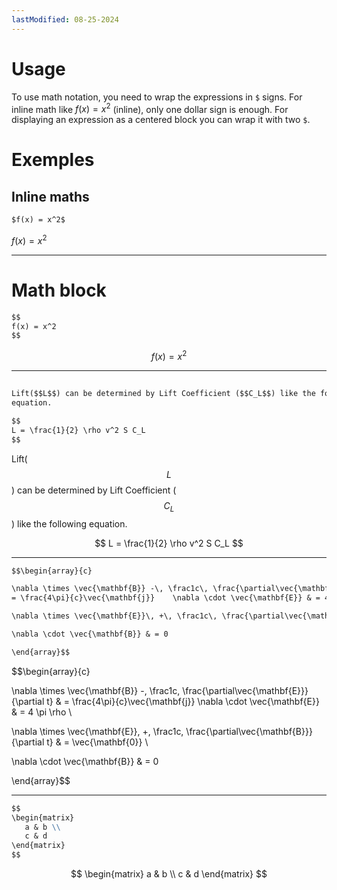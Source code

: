 ```yaml
---
lastModified: 08-25-2024
---
```


# Usage

To use math notation, you need to wrap the expressions in `$` signs. For inline math like $f(x) = x^2$ (inline), only one dollar sign is enough. For displaying an expression as a centered block you can wrap it with two `$`.


# Exemples

## Inline maths

```md
$f(x) = x^2$
```
$f(x) = x^2$

---

# Math block

```md
$$
f(x) = x^2
$$
```
$$
f(x) = x^2
$$

---

##

```md
Lift($$L$$) can be determined by Lift Coefficient ($$C_L$$) like the following
equation.

$$
L = \frac{1}{2} \rho v^2 S C_L
$$
```

Lift($$L$$) can be determined by Lift Coefficient ($$C_L$$) like the following
equation.

$$
L = \frac{1}{2} \rho v^2 S C_L
$$

---

```markdown
$$\begin{array}{c}

\nabla \times \vec{\mathbf{B}} -\, \frac1c\, \frac{\partial\vec{\mathbf{E}}}{\partial t} &
= \frac{4\pi}{c}\vec{\mathbf{j}}    \nabla \cdot \vec{\mathbf{E}} & = 4 \pi \rho \\

\nabla \times \vec{\mathbf{E}}\, +\, \frac1c\, \frac{\partial\vec{\mathbf{B}}}{\partial t} & = \vec{\mathbf{0}} \\

\nabla \cdot \vec{\mathbf{B}} & = 0

\end{array}$$
```

$$\begin{array}{c}

\nabla \times \vec{\mathbf{B}} -\, \frac1c\, \frac{\partial\vec{\mathbf{E}}}{\partial t} &
= \frac{4\pi}{c}\vec{\mathbf{j}}    \nabla \cdot \vec{\mathbf{E}} & = 4 \pi \rho \\

\nabla \times \vec{\mathbf{E}}\, +\, \frac1c\, \frac{\partial\vec{\mathbf{B}}}{\partial t} & = \vec{\mathbf{0}} \\

\nabla \cdot \vec{\mathbf{B}} & = 0

\end{array}$$

---

```md
$$
\begin{matrix}
   a & b \\
   c & d
\end{matrix}
$$
```

$$
\begin{matrix}
   a & b \\
   c & d
\end{matrix}
$$

